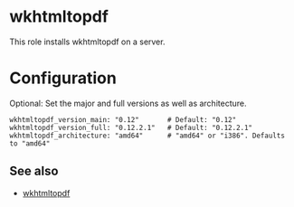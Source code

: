 wkhtmltopdf
===========

This role installs wkhtmltopdf on a server.


Configuration
=============

Optional: Set the major and full versions as well as architecture.

```
wkhtmltopdf_version_main: "0.12"       # Default: "0.12"
wkhtmltopdf_version_full: "0.12.2.1"   # Default: "0.12.2.1"
wkhtmltopdf_architecture: "amd64"      # "amd64" or "i386". Defaults to "amd64"
```


See also
--------

* [wkhtmltopdf](http://wkhtmltopdf.org/)

